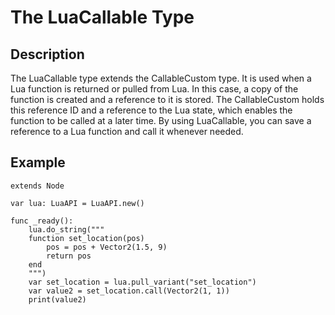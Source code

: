 # The LuaCallable Type

## Description
The LuaCallable type extends the CallableCustom type. It is used when a Lua function is returned or pulled from Lua. In this case, a copy of the function is created and a reference to it is stored. The CallableCustom holds this reference ID and a reference to the Lua state, which enables the function to be called at a later time. By using LuaCallable, you can save a reference to a Lua function and call it whenever needed.

## Example
```gdscript
extends Node

var lua: LuaAPI = LuaAPI.new()

func _ready():
	lua.do_string("""
	function set_location(pos)
		pos = pos + Vector2(1.5, 9)
		return pos
	end
	""")
	var set_location = lua.pull_variant("set_location")
	var value2 = set_location.call(Vector2(1, 1))
	print(value2)
```
